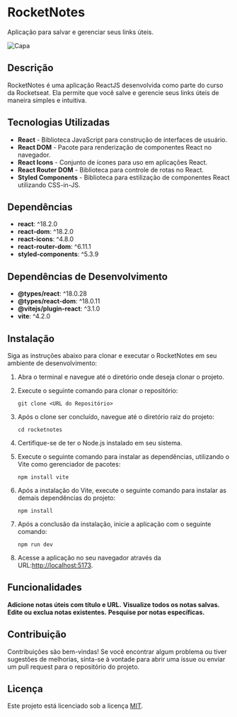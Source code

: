 # RocketNotes

Aplicação para salvar e gerenciar seus links úteis.

![Capa](https://i.ibb.co/ZcCJDmK/rocketnotes-cover.png)
## Descrição

RocketNotes é uma aplicação ReactJS desenvolvida como parte do curso da Rocketseat. Ela permite que você salve e gerencie seus links úteis de maneira simples e intuitiva.

## Tecnologias Utilizadas

- **React** - Biblioteca JavaScript para construção de interfaces de usuário.
- **React DOM** - Pacote para renderização de componentes React no navegador.
- **React Icons** - Conjunto de ícones para uso em aplicações React.
- **React Router DOM** - Biblioteca para controle de rotas no React.
- **Styled Components** - Biblioteca para estilização de componentes React utilizando CSS-in-JS.

## Dependências

- **react**: ^18.2.0
- **react-dom**: ^18.2.0
- **react-icons**: ^4.8.0
- **react-router-dom**: ^6.11.1
- **styled-components**: ^5.3.9

## Dependências de Desenvolvimento

- **@types/react**: ^18.0.28
- **@types/react-dom**: ^18.0.11
- **@vitejs/plugin-react**: ^3.1.0
- **vite**: ^4.2.0

## Instalação

Siga as instruções abaixo para clonar e executar o RocketNotes em seu ambiente de desenvolvimento:

1. Abra o terminal e navegue até o diretório onde deseja clonar o projeto.

2. Execute o seguinte comando para clonar o repositório:

   ```shell
   git clone <URL do Repositório>
   ```

3. Após o clone ser concluído, navegue até o diretório raiz do projeto:

    ```
    cd rocketnotes
    ```

4. Certifique-se de ter o Node.js instalado em seu sistema.
5. Execute o seguinte comando para instalar as dependências, utilizando o Vite como gerenciador de pacotes:

    ```
    npm install vite
    ```

6. Após a instalação do Vite, execute o seguinte comando para instalar as demais dependências do projeto:

    ```
    npm install
    ```

7. Após a conclusão da instalação, inicie a aplicação com o seguinte comando:

    ```
    npm run dev
    ```

8. Acesse a aplicação no seu navegador através da URL:[http://localhost:5173](URL:http://localhost:5173).

## Funcionalidades

**Adicione notas úteis com título e URL.**
**Visualize todos os notas salvas.**
**Edite ou exclua notas existentes.**
**Pesquise por notas específicas.**

## Contribuição

Contribuições são bem-vindas! Se você encontrar algum problema ou tiver sugestões de melhorias, sinta-se à vontade para abrir uma issue ou enviar um pull request para o repositório do projeto.

## Licença

Este projeto está licenciado sob a licença [MIT](https://pt.wikipedia.org/wiki/Licença_MIT).